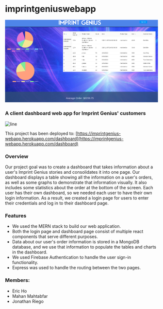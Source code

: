 # imprintgeniuswebapp

![Alt Text](./dashboard.png)

### A client dashboard web app for Imprint Genius' customers
![line](https://github.com/triple3567/impactgeniuswebapp/blob/master/line.gif)

This project has been deployed to:
[https://imprintgenius-webapp.herokuapp.com/dashboard](https://imprintgenius-webapp.herokuapp.com/dashboard)

### Overview
Our project goal was to create a dashboard that takes information about a user's Imprint Genius stories and consolidates it into one page. Our dashboard displays a table showing all the information on a user's orders, as well as some graphs to demonstrate that information visually. It also includes some statistics about the order at the bottom of the screen.
Each user has their own dashboard, so we needed each user to have their own login information. As a result, we created a login page for users to enter their credentials and log in to their dashboard page.

### Features
- We used the MERN stack to build our web application.
- Both the login page and dashboard page consist of multiple react components that serve different purposes.
- Data about our user's order information is stored in a MongoDB database, and we use that information to populate the tables and charts in the dashboard.
- We used Firebase Authentication to handle the user sign-in functionality.
- Express was used to handle the routing between the two pages.

### Members:
- Eric Ho
- Mahan Mahtabfar
- Jonathan Riego
